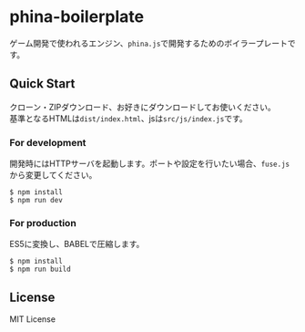 # phina-boilerplate

ゲーム開発で使われるエンジン、`phina.js`で開発するためのボイラープレートです。

## Quick Start

クローン・ZIPダウンロード、お好きにダウンロードしてお使いください。  
基準となるHTMLは`dist/index.html`、jsは`src/js/index.js`です。

### For development

開発時にはHTTPサーバを起動します。ポートや設定を行いたい場合、`fuse.js`から変更してください。

```
$ npm install
$ npm run dev
```

### For production

ES5に変換し、BABELで圧縮します。

```
$ npm install
$ npm run build
```

## License

MIT License

